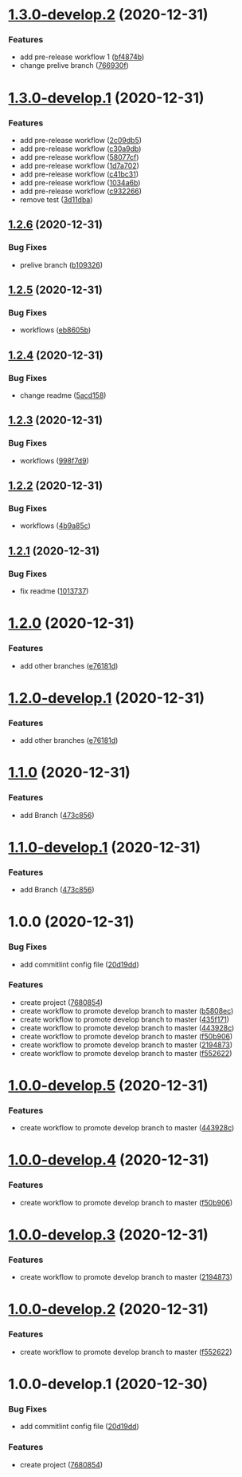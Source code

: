# [1.3.0-develop.2](https://github.com/oriworks/git-flow/compare/v1.3.0-develop.1...v1.3.0-develop.2) (2020-12-31)


### Features

* add pre-release workflow 1 ([bf4874b](https://github.com/oriworks/git-flow/commit/bf4874b971f0fffce338c873ae12d4ddc05e4ab9))
* change prelive branch ([766930f](https://github.com/oriworks/git-flow/commit/766930f79b231d915459474db9ae1baf953b0e5a))

# [1.3.0-develop.1](https://github.com/oriworks/git-flow/compare/v1.2.6...v1.3.0-develop.1) (2020-12-31)


### Features

* add pre-release workflow ([2c09db5](https://github.com/oriworks/git-flow/commit/2c09db5df71dc553d3b83777f4e0dbefb81afcaa))
* add pre-release workflow ([c30a9db](https://github.com/oriworks/git-flow/commit/c30a9dbb7a6564dc68324ef9d441158ad69cbb1b))
* add pre-release workflow ([58077cf](https://github.com/oriworks/git-flow/commit/58077cf138f9fc309cf881eec4e8c9d70edfc7bb))
* add pre-release workflow ([1d7a702](https://github.com/oriworks/git-flow/commit/1d7a70227058b1c438bb979c937d26edb546eec8))
* add pre-release workflow ([c41bc31](https://github.com/oriworks/git-flow/commit/c41bc31865176127789bb69fe11698919131a221))
* add pre-release workflow ([1034a6b](https://github.com/oriworks/git-flow/commit/1034a6bbb8716655747fd32d4ef4fab8898ea4e7))
* add pre-release workflow ([c932266](https://github.com/oriworks/git-flow/commit/c9322663ba48a18731c30a0b350ed8bb91542242))
* remove test ([3d11dba](https://github.com/oriworks/git-flow/commit/3d11dba9a7411775c88b69bb9718be084c3395b5))

## [1.2.6](https://github.com/oriworks/git-flow/compare/v1.2.5...v1.2.6) (2020-12-31)


### Bug Fixes

* prelive branch ([b109326](https://github.com/oriworks/git-flow/commit/b1093269553312b487d1c9a9ce25a6e19596e4a8))

## [1.2.5](https://github.com/oriworks/git-flow/compare/v1.2.4...v1.2.5) (2020-12-31)


### Bug Fixes

* workflows ([eb8605b](https://github.com/oriworks/git-flow/commit/eb8605b665b3faf403770842f06716f046866365))

## [1.2.4](https://github.com/oriworks/git-flow/compare/v1.2.3...v1.2.4) (2020-12-31)


### Bug Fixes

* change readme ([5acd158](https://github.com/oriworks/git-flow/commit/5acd1580e1c9fc9bc019bc93e30a4082186b7e52))

## [1.2.3](https://github.com/oriworks/git-flow/compare/v1.2.2...v1.2.3) (2020-12-31)


### Bug Fixes

* workflows ([998f7d9](https://github.com/oriworks/git-flow/commit/998f7d9c9a7c30736dd4b1d491177a503519161d))

## [1.2.2](https://github.com/oriworks/git-flow/compare/v1.2.1...v1.2.2) (2020-12-31)


### Bug Fixes

* workflows ([4b9a85c](https://github.com/oriworks/git-flow/commit/4b9a85c1cd33ba15e171fca6070bdae5410d4817))

## [1.2.1](https://github.com/oriworks/git-flow/compare/v1.2.0...v1.2.1) (2020-12-31)


### Bug Fixes

* fix readme ([1013737](https://github.com/oriworks/git-flow/commit/101373729970c4ebc03396e131adb3d59df70365))

# [1.2.0](https://github.com/oriworks/git-flow/compare/v1.1.0...v1.2.0) (2020-12-31)


### Features

* add other branches ([e76181d](https://github.com/oriworks/git-flow/commit/e76181dc3b4f8d1ab2f30fb97a6bc6fa9e769f4f))

# [1.2.0-develop.1](https://github.com/oriworks/git-flow/compare/v1.1.0...v1.2.0-develop.1) (2020-12-31)


### Features

* add other branches ([e76181d](https://github.com/oriworks/git-flow/commit/e76181dc3b4f8d1ab2f30fb97a6bc6fa9e769f4f))

# [1.1.0](https://github.com/oriworks/git-flow/compare/v1.0.0...v1.1.0) (2020-12-31)


### Features

* add Branch ([473c856](https://github.com/oriworks/git-flow/commit/473c85674cb4155fdaf660d5f4839da7a4f5bf88))

# [1.1.0-develop.1](https://github.com/oriworks/git-flow/compare/v1.0.0...v1.1.0-develop.1) (2020-12-31)


### Features

* add Branch ([473c856](https://github.com/oriworks/git-flow/commit/473c85674cb4155fdaf660d5f4839da7a4f5bf88))

# 1.0.0 (2020-12-31)


### Bug Fixes

* add commitlint config file ([20d19dd](https://github.com/oriworks/git-flow/commit/20d19dd60e2ca3047d5e5cbfe09ecdc8d7795134))


### Features

* create project ([7680854](https://github.com/oriworks/git-flow/commit/7680854a8f3a48986c11fd0c19e9066c728f2769))
* create workflow to promote develop branch to master ([b5808ec](https://github.com/oriworks/git-flow/commit/b5808ec8f0eea2712bab0935ebaf5352fb16b531))
* create workflow to promote develop branch to master ([435f171](https://github.com/oriworks/git-flow/commit/435f171e1c81d9c2134e6122165016f37f2ee368))
* create workflow to promote develop branch to master ([443928c](https://github.com/oriworks/git-flow/commit/443928c1b289179c19f1c20c56a1c49c1f7e01ac))
* create workflow to promote develop branch to master ([f50b906](https://github.com/oriworks/git-flow/commit/f50b906b48faf1b887354df9faaf3a7236bd2ff2))
* create workflow to promote develop branch to master ([2194873](https://github.com/oriworks/git-flow/commit/2194873ee2cfb5f352c6639366fd4056eac85fa4))
* create workflow to promote develop branch to master ([f552622](https://github.com/oriworks/git-flow/commit/f55262273483822b71e42c13533a9c63630d74f7))

# [1.0.0-develop.5](https://github.com/oriworks/git-flow/compare/v1.0.0-develop.4...v1.0.0-develop.5) (2020-12-31)


### Features

* create workflow to promote develop branch to master ([443928c](https://github.com/oriworks/git-flow/commit/443928c1b289179c19f1c20c56a1c49c1f7e01ac))

# [1.0.0-develop.4](https://github.com/oriworks/git-flow/compare/v1.0.0-develop.3...v1.0.0-develop.4) (2020-12-31)


### Features

* create workflow to promote develop branch to master ([f50b906](https://github.com/oriworks/git-flow/commit/f50b906b48faf1b887354df9faaf3a7236bd2ff2))

# [1.0.0-develop.3](https://github.com/oriworks/git-flow/compare/v1.0.0-develop.2...v1.0.0-develop.3) (2020-12-31)


### Features

* create workflow to promote develop branch to master ([2194873](https://github.com/oriworks/git-flow/commit/2194873ee2cfb5f352c6639366fd4056eac85fa4))

# [1.0.0-develop.2](https://github.com/oriworks/git-flow/compare/v1.0.0-develop.1...v1.0.0-develop.2) (2020-12-31)


### Features

* create workflow to promote develop branch to master ([f552622](https://github.com/oriworks/git-flow/commit/f55262273483822b71e42c13533a9c63630d74f7))

# 1.0.0-develop.1 (2020-12-30)


### Bug Fixes

* add commitlint config file ([20d19dd](https://github.com/oriworks/git-flow/commit/20d19dd60e2ca3047d5e5cbfe09ecdc8d7795134))


### Features

* create project ([7680854](https://github.com/oriworks/git-flow/commit/7680854a8f3a48986c11fd0c19e9066c728f2769))
